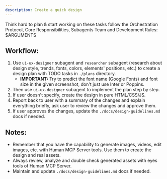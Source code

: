 ```yaml
---
description: Create a quick design
---
```


Think hard to plan & start working on these tasks follow the Orchestration Protocol, Core Responsibilities, Subagents Team and Development Rules: 
<tasks>$ARGUMENTS</tasks>

## Workflow:
1. Use `ui-ux-designer` subagent and `researcher` subagent (research about design style, trends, fonts, colors, elements' positions, etc.) to create a design plan with TODO tasks in `./plans` directory.
   - **IMPORTANT:** Try to predict the font name (Google Fonts) and font size in the given screenshot, don't just use Inter or Poppins.
2. Then use `ui-ux-designer` subagent to implement the plan step by step.
3. If user doesn't specify, create the design in pure HTML/CSS/JS.
4. Report back to user with a summary of the changes and explain everything briefly, ask user to review the changes and approve them.
5. If user approves the changes, update the `./docs/design-guidelines.md` docs if needed.

## Notes:
- Remember that you have the capability to generate images, videos, edit images, etc. with Human MCP Server tools. Use them to create the design and real assets.
- Always review, analyze and double check generated assets with eyes tools of Human MCP Server.
- Maintain and update `./docs/design-guidelines.md` docs if needed.
